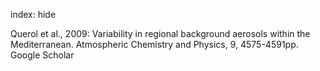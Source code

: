 index: hide

<div class="Citation">

  <div class="Citation-body">
    <div class="Citation-text">Querol et al., 2009: Variability in regional background aerosols within the Mediterranean. <span class="Article-journal">Atmospheric Chemistry and Physics, </span><span class="Article-volume">9, </span>4575-4591pp.</div>
    <div class="Citation-links">
      <div class="CitationLink" data-href="https://scholar.google.com/scholar?q=Variability+in+regional+background+aerosols+within+the+Mediterranean">
        <div class="CitationLink-icon CitationLink-Scholar"></div>
        <div class="CitationLink-text">Google Scholar</div>
      </div>
    </div>
  </div>
</div>


<div class="Citation-copy">

</div>